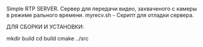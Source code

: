 Simple RTP SERVER.
Сервер для передачи видео, захваченого с камеры в режиме рального времени.
myrecv.sh - Скрипт для отладки сервера.

ДЛЯ СБОРКИ И УСТАНОВКИ:

mkdir build
cd build 
cmake ../src

